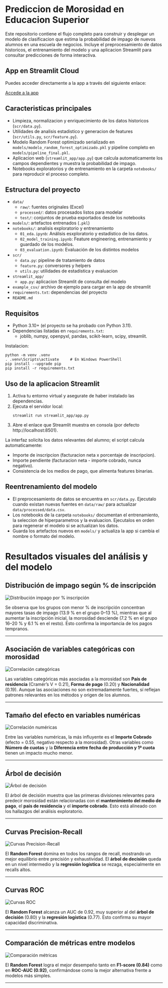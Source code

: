 ﻿# Prediccion de Morosidad en Educacion Superior

Este repositorio contiene el flujo completo para construir y desplegar un modelo de clasificacion que estima la probabilidad de impago de nuevos alumnos en una escuela de negocios. Incluye el preprocesamiento de datos historicos, el entrenamiento del modelo y una aplicacion Streamlit para consultar predicciones de forma interactiva.
## App en Streamlit Cloud
Puedes acceder directamente a la app a través del siguiente enlace:

[Accede a la app](https://prediccion-morosidad.streamlit.app/)
## Caracteristicas principales
- Limpieza, normalizacion y enriquecimiento de los datos historicos (`scr/data.py`).
- Utilidades de analisis estadistico y generacion de features (`scr/utils.py`, `scr/feature.py`).
- Modelo Random Forest optimizado serializado en `models/modelo_random_forest_optimizado.pkl` y pipeline completo en `models/pipeline_final.pkl`.
- Aplicacion web (`streamlit_app/app.py`) que calcula automaticamente los campos dependientes y muestra la probabilidad de impago.
- Notebooks exploratorios y de entrenamiento en la carpeta `notebooks/` para reproducir el proceso completo.

## Estructura del proyecto
- `data/`
  - `raw/`: fuentes originales (Excel)
  - `processed/`: datos procesados listos para modelar
  - `test/`: conjuntos de prueba exportados desde los notebooks
- `models/`: artefactos entrenados (`.pkl`)
- `notebooks/`: analisis exploratorio y entrenamiento
  - `01_eda.ipynb`: Análisis esxploratorio y estadístico de los datos.
  - `02_model_training.ipynb`: Feature engineering, entrenamiento y guardado de los modelos. 
  - `03_evaluation.ipynb`: Evaluación de los distintos modelos
- `scr/`
  - `data.py`: pipeline de tratamiento de datos
  - `feature.py`: conversores y helpers
  - `utils.py`: utilidades de estadistica y evaluacion
- `streamlit_app/`
  - `app.py`: aplicacion Streamlit de consulta del modelo
- `example_csv/` archivo de ejemplo para cargar en la app de streamlit
- `requirements.txt`: dependencias del proyecto
- `README.md`

## Requisitos
- Python 3.10+ (el proyecto se ha probado con Python 3.11).
- Dependencias listadas en `requirements.txt`:
  - joblib, numpy, openpyxl, pandas, scikit-learn, scipy, streamlit.

Instalacion:
```
python -m venv .venv
. .venv\Scripts\activate     # En Windows PowerShell
pip install --upgrade pip
pip install -r requirements.txt
```

## Uso de la aplicacion Streamlit
1. Activa tu entorno virtual y asegurate de haber instalado las dependencias.
2. Ejecuta el servidor local:
   ```
   streamlit run streamlit_app/app.py
   ```
3. Abre el enlace que Streamlit muestra en consola (por defecto http://localhost:8501).

La interfaz solicita los datos relevantes del alumno; el script calcula automaticamente:
- Importe de inscripcion (facturacion neta x porcentaje de inscripcion).
- Importe pendiente (facturacion neta - importe cobrado, nunca negativo).
- Consistencia de los medios de pago, que alimenta features binarias.


## Reentrenamiento del modelo
- El preprocesamiento de datos se encuentra en `scr/data.py`. Ejecutalo cuando existan nuevas fuentes en `data/raw/` para actualizar `data/processed/data.csv`.
- Los notebooks de la carpeta `notebooks/` documentan el entrenamiento, la seleccion de hiperparametros y la evaluacion. Ejecutalos en orden para regenerar el modelo si se actualizan los datos.
- Guarda los artefactos nuevos en `models/` y actualiza la app si cambia el nombre o formato del modelo.

# Resultados visuales del análisis y del modelo

## Distribución de impago según % de inscripción
![Distribución impago por % inscripción](reports/03_distribucion_impago_segun_pi_agrupado.jpg)

Se observa que los grupos con menor % de inscripción concentran mayores tasas de impago (13.9 % en el grupo 0–13 %), mientras que al aumentar la inscripción inicial, la morosidad desciende (7.2 % en el grupo 16–20 % y 6.1 % en el resto). Esto confirma la importancia de los pagos tempranos.

---

## Asociación de variables categóricas con morosidad
![Correlación categóricas](reports/05_correlacion_categoricas_morosidad.jpg)

Las variables categóricas más asociadas a la morosidad son **País de residencia** (Cramér’s V = 0.21), **Forma de pago** (0.20) y **Nacionalidad** (0.19). Aunque las asociaciones no son extremadamente fuertes, sí reflejan patrones relevantes en los métodos y origen de los alumnos.

---

## Tamaño del efecto en variables numéricas
![Correlación numéricas](reports/06_correlacion_numericas_morosidad.jpg)

Entre las variables numéricas, la más influyente es el **Importe Cobrado** (efecto = 0.55, negativo respecto a la morosidad). Otras variables como **Número de cuotas** y la **Diferencia entre fecha de producción y 1ª cuota** tienen un impacto mucho menor.

---

## Árbol de decisión
![Árbol de decisión](reports/10-decision_tree_structure.jpg)

El árbol de decisión muestra que las primeras divisiones relevantes para predecir morosidad están relacionadas con el **mantenimiento del medio de pago**, el **país de residencia** y el **importe cobrado**. Esto está alineado con los hallazgos del análisis exploratorio.

---

## Curvas Precision-Recall
![Curvas Precision-Recall](reports/14-curvas_precision_recall.jpg)

El **Random Forest** domina en todos los rangos de recall, mostrando un mejor equilibrio entre precisión y exhaustividad. El **árbol de decisión** queda en un nivel intermedio y la **regresión logística** se rezaga, especialmente en recalls altos.

---

## Curvas ROC
![Curvas ROC](reports/12-curvas_ROC.jpg)

El **Random Forest** alcanza un AUC de 0.92, muy superior al del **árbol de decisión** (0.80) y la **regresión logística** (0.77). Esto confirma su mayor capacidad discriminativa.

---

## Comparación de métricas entre modelos
![Comparación métricas](reports/13-comparacion_auc_f1.jpg)

El **Random Forest** logra el mejor desempeño tanto en **F1-score (0.84)** como en **ROC-AUC (0.92)**, confirmándose como la mejor alternativa frente a modelos más simples.

---
